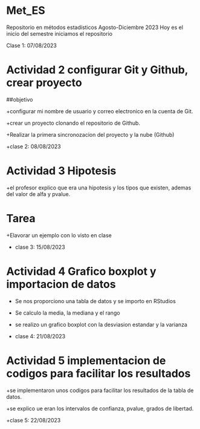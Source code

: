 # Met_ES
Repositorio en métodos estadísticos Agosto-Diciembre 2023 
Hoy es el inicio del semestre iniciamos el repositorio

Clase 1: 07/08/2023

# Actividad 2 configurar Git y Github, crear proyecto 

##objetivo 

+configurar mi nombre de usuario y correo electronico en la cuenta de Git. 

+crear un proyecto clonando el repositorio de Github. 

+Realizar la primera sincronozacion del proyecto y la nube (Github)

+clase 2: 08/08/2023

# Actividad 3 Hipotesis 

+el profesor explico que era una hipotesis y los tipos que existen, ademas del valor de alfa y pvalue. 

# Tarea 
+Elavorar un ejemplo con lo visto en clase 

+ clase 3: 15/08/2023

# Actividad 4 Grafico boxplot y importacion de datos 

+ Se nos proporciono una tabla de datos y se importo en RStudios

+ Se calculo la media, la mediana y el rango

+ se realizo un grafico boxplot con la desviasion estandar y la varianza

+ clase 4: 21/08/2023

# Actividad 5 implementacion de codigos para facilitar los resultados 

+se implementaron unos codigos para facilitar los resultados de la tabla de datos.

+se explico ue eran los intervalos de confianza, pvalue, grados de libertad. 

+clase 5: 22/08/2023